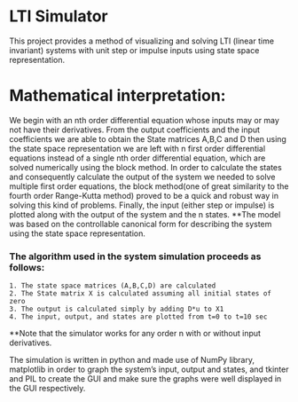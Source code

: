 # LTI Simulator
This project provides a method of visualizing and solving LTI (linear time invariant) systems with unit step or impulse inputs using state space representation.

# Mathematical interpretation:
We begin with an nth order differential equation whose inputs may or may not have their derivatives.
From the output coefficients and the input coefficients we are able to obtain the State matrices A,B,C and D then using the state space representation we are left with n first order differential equations instead of a single nth order differential equation, which are solved numerically using the block method.
In order to calculate the states and consequently calculate the output of the system we needed to solve multiple first order equations, the block method(one of great similarity to the fourth order Range-Kutta method) proved to be a quick and robust way in solving this kind of problems.
Finally, the input (either step or impulse) is plotted along with the output of the system and the n states.
**The model was based on the controllable canonical form for describing the system using the state space representation.

### The algorithm used in the system simulation proceeds as follows:
    1. The state space matrices (A,B,C,D) are calculated
    2. The State matrix X is calculated assuming all initial states of zero
    3. The output is calculated simply by adding D*u to X1
    4. The input, output, and states are plotted from t=0 to t=10 sec
**Note that the simulator works for any order n with or without input derivatives.

The simulation is written in python and made use of NumPy library, matplotlib in order to graph the system’s input, output and states, and tkinter and PIL to create the GUI and make sure the graphs were well displayed in the GUI respectively.



